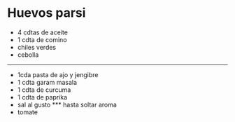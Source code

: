 # Huevos parsi

- 4 cdtas de aceite 
- 1 cdta de comino
- chiles verdes
- cebolla
***
- 1cda pasta de ajo y jengibre
- 1 cdta garam masala
- 1 cdta de curcuma
- 1 cdta de paprika
- sal al gusto
*** hasta soltar aroma
- tomate
